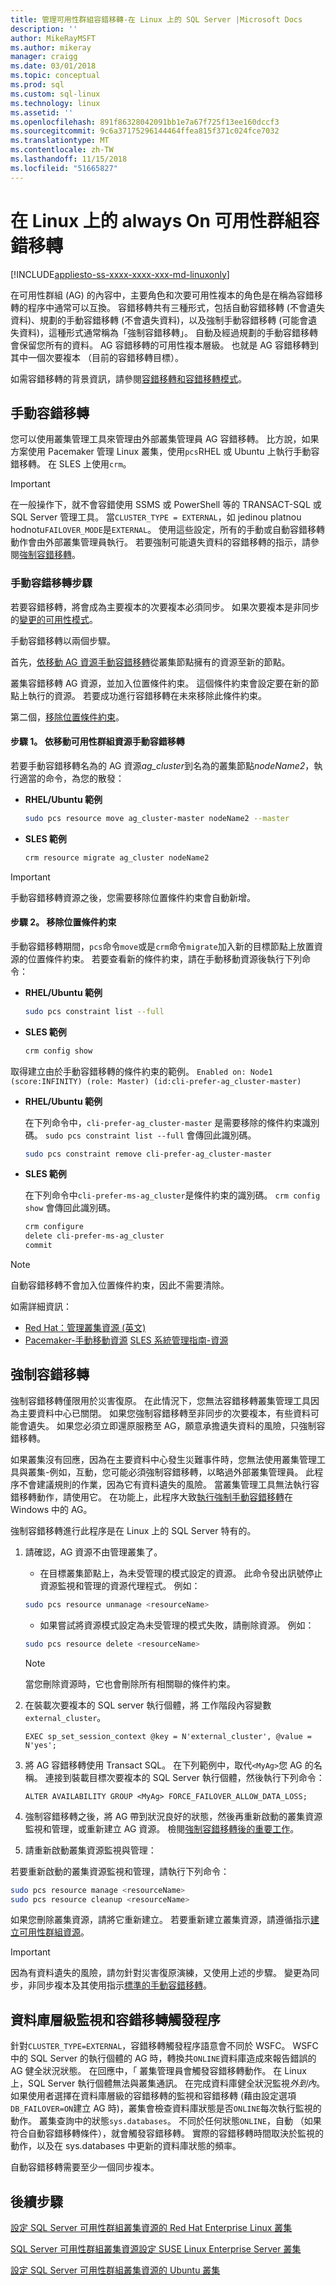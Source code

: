 ```yaml
---
title: 管理可用性群組容錯移轉-在 Linux 上的 SQL Server |Microsoft Docs
description: ''
author: MikeRayMSFT
ms.author: mikeray
manager: craigg
ms.date: 03/01/2018
ms.topic: conceptual
ms.prod: sql
ms.custom: sql-linux
ms.technology: linux
ms.assetid: ''
ms.openlocfilehash: 891f86328042091bb1e7a67f725f13ee160dccf3
ms.sourcegitcommit: 9c6a37175296144464ffea815f371c024fce7032
ms.translationtype: MT
ms.contentlocale: zh-TW
ms.lasthandoff: 11/15/2018
ms.locfileid: "51665827"
---
```

# <a name="always-on-availability-group-failover-on-linux"></a>在 Linux 上的 always On 可用性群組容錯移轉

[!INCLUDE[appliesto-ss-xxxx-xxxx-xxx-md-linuxonly](../includes/appliesto-ss-xxxx-xxxx-xxx-md-linuxonly.md)]

在可用性群組 (AG) 的內容中，主要角色和次要可用性複本的角色是在稱為容錯移轉的程序中通常可以互換。 容錯移轉共有三種形式，包括自動容錯移轉 (不會遺失資料)、規劃的手動容錯移轉 (不會遺失資料)，以及強制手動容錯移轉 (可能會遺失資料)，這種形式通常稱為「強制容錯移轉」。 自動及經過規劃的手動容錯移轉會保留您所有的資料。 AG 容錯移轉的可用性複本層級。 也就是 AG 容錯移轉到其中一個次要複本 （目前的容錯移轉目標）。 

如需容錯移轉的背景資訊，請參閱[容錯移轉和容錯移轉模式](../database-engine/availability-groups/windows/failover-and-failover-modes-always-on-availability-groups.md)。

## <a name="failover"></a>手動容錯移轉

您可以使用叢集管理工具來管理由外部叢集管理員 AG 容錯移轉。 比方說，如果方案使用 Pacemaker 管理 Linux 叢集，使用`pcs`RHEL 或 Ubuntu 上執行手動容錯移轉。 在 SLES 上使用`crm`。 

> [!IMPORTANT]
> 在一般操作下，就不會容錯使用 SSMS 或 PowerShell 等的 TRANSACT-SQL 或 SQL Server 管理工具。 當`CLUSTER_TYPE = EXTERNAL`，如 jedinou platnou hodnotu`FAILOVER_MODE`是`EXTERNAL`。 使用這些設定，所有的手動或自動容錯移轉動作會由外部叢集管理員執行。 若要強制可能遺失資料的容錯移轉的指示，請參閱[強制容錯移轉](#forceFailover)。

### <a name="a-namemanualfailovermanual-failover-steps"></a><a name="manualFailover">手動容錯移轉步驟

若要容錯移轉，將會成為主要複本的次要複本必須同步。 如果次要複本是非同步的[變更的可用性模式](../database-engine/availability-groups/windows/change-the-availability-mode-of-an-availability-replica-sql-server.md)。

手動容錯移轉以兩個步驟。

   首先，[依移動 AG 資源手動容錯移轉](#manualMove)從叢集節點擁有的資源至新的節點。

   叢集容錯移轉 AG 資源，並加入位置條件約束。 這個條件約束會設定要在新的節點上執行的資源。 若要成功進行容錯移轉在未來移除此條件約束。

   第二個，[移除位置條件約束](#removeLocConstraint)。

#### <a name="a-namemanualmovestep-1-manually-fail-over-by-moving-availability-group-resource"></a><a name="manualMove">步驟 1。 依移動可用性群組資源手動容錯移轉

若要手動容錯移轉名為的 AG 資源*ag_cluster*到名為的叢集節點*nodeName2*，執行適當的命令，為您的散發：

- **RHEL/Ubuntu 範例**

   ```bash
   sudo pcs resource move ag_cluster-master nodeName2 --master
   ```

- **SLES 範例**

   ```bash
   crm resource migrate ag_cluster nodeName2
   ```

>[!IMPORTANT]
>手動容錯移轉資源之後，您需要移除位置條件約束會自動新增。

#### <a name="a-nameremovelocconstraint-step-2-remove-the-location-constraint"></a><a name="removeLocConstraint"> 步驟 2。 移除位置條件約束

手動容錯移轉期間，`pcs`命令`move`或是`crm`命令`migrate`加入新的目標節點上放置資源的位置條件約束。 若要查看新的條件約束，請在手動移動資源後執行下列命令：

- **RHEL/Ubuntu 範例**

   ```bash
   sudo pcs constraint list --full
   ```

- **SLES 範例**

   ```bash
   crm config show
   ```

取得建立由於手動容錯移轉的條件約束的範例。 
 `Enabled on: Node1 (score:INFINITY) (role: Master) (id:cli-prefer-ag_cluster-master)`

- **RHEL/Ubuntu 範例**

   在下列命令中，`cli-prefer-ag_cluster-master` 是需要移除的條件約束識別碼。 `sudo pcs constraint list --full` 會傳回此識別碼。 
   
   ```bash
   sudo pcs constraint remove cli-prefer-ag_cluster-master  
   ```
   
- **SLES 範例**

   在下列命令中`cli-prefer-ms-ag_cluster`是條件約束的識別碼。 `crm config show` 會傳回此識別碼。 
   
   ```bash
   crm configure
   delete cli-prefer-ms-ag_cluster 
   commit
   ```

>[!NOTE]
>自動容錯移轉不會加入位置條件約束，因此不需要清除。 

如需詳細資訊：
- [Red Hat：管理叢集資源 (英文)](https://access.redhat.com/documentation/Red_Hat_Enterprise_Linux/6/html/Configuring_the_Red_Hat_High_Availability_Add-On_with_Pacemaker/ch-manageresource-HAAR.html)
- [Pacemaker-手動移動資源](https://clusterlabs.org/doc/en-US/Pacemaker/1.1-pcs/html/Clusters_from_Scratch/_move_resources_manually.html)
 [SLES 系統管理指南-資源](https://www.suse.com/documentation/sle-ha-12/singlehtml/book_sleha/book_sleha.html#sec.ha.troubleshooting.resource) 
 
## <a name="forceFailover"></a> 強制容錯移轉 

強制容錯移轉僅限用於災害復原。 在此情況下，您無法容錯移轉叢集管理工具因為主要資料中心已關閉。 如果您強制容錯移轉至非同步的次要複本，有些資料可能會遺失。 如果您必須立即還原服務至 AG，願意承擔遺失資料的風險，只強制容錯移轉。

如果叢集沒有回應，因為在主要資料中心發生災難事件時，您無法使用叢集管理工具與叢集-例如，互動，您可能必須強制容錯移轉，以略過外部叢集管理員。 此程序不會建議規則的作業，因為它有資料遺失的風險。 當叢集管理工具無法執行容錯移轉動作，請使用它。 在功能上，此程序大致[執行強制手動容錯移轉](../database-engine/availability-groups/windows/perform-a-forced-manual-failover-of-an-availability-group-sql-server.md)在 Windows 中的 AG。
 
強制容錯移轉進行此程序是在 Linux 上的 SQL Server 特有的。

1. 請確認，AG 資源不由管理叢集了。 

      - 在目標叢集節點上，為未受管理的模式設定的資源。 此命令發出訊號停止資源監視和管理的資源代理程式。 例如： 
      
      ```bash
      sudo pcs resource unmanage <resourceName>
      ```

      - 如果嘗試將資源模式設定為未受管理的模式失敗，請刪除資源。 例如：

      ```bash
      sudo pcs resource delete <resourceName>
      ```

      >[!NOTE]
      >當您刪除資源時，它也會刪除所有相關聯的條件約束。 

1. 在裝載次要複本的 SQL server 執行個體，將 工作階段內容變數`external_cluster`。

   ```Transact-SQL
   EXEC sp_set_session_context @key = N'external_cluster', @value = N'yes';
   ```

1. 將 AG 容錯移轉使用 Transact SQL。 在下列範例中，取代`<MyAg>`您 AG 的名稱。 連接到裝載目標次要複本的 SQL Server 執行個體，然後執行下列命令：

   ```Transact-SQL
   ALTER AVAILABILITY GROUP <MyAg> FORCE_FAILOVER_ALLOW_DATA_LOSS;
   ```

1.  強制容錯移轉之後，將 AG 帶到狀況良好的狀態，然後再重新啟動的叢集資源監視和管理，或重新建立 AG 資源。 檢閱[強制容錯移轉後的重要工作](../database-engine/availability-groups/windows/perform-a-forced-manual-failover-of-an-availability-group-sql-server.md#FollowUp)。

1.  請重新啟動叢集資源監視與管理：

   若要重新啟動的叢集資源監視和管理，請執行下列命令：

   ```bash
   sudo pcs resource manage <resourceName>
   sudo pcs resource cleanup <resourceName>
   ```

   如果您刪除叢集資源，請將它重新建立。 若要重新建立叢集資源，請遵循指示[建立可用性群組資源](sql-server-linux-availability-group-cluster-rhel.md#create-availability-group-resource)。

>[!Important]
>因為有資料遺失的風險，請勿針對災害復原演練，又使用上述的步驟。 變更為同步，非同步複本及其使用指示[標準的手動容錯移轉](#manualFailover)。

## <a name="database-level-monitoring-and-failover-trigger"></a>資料庫層級監視和容錯移轉觸發程序

針對`CLUSTER_TYPE=EXTERNAL`，容錯移轉觸發程序語意會不同於 WSFC。 WSFC 中的 SQL Server 的執行個體的 AG 時，轉換共`ONLINE`資料庫造成來報告錯誤的 AG 健全狀況狀態。 在回應中，「 叢集管理員會觸發容錯移轉動作。 在 Linux 上，SQL Server 執行個體無法與叢集通訊。 在完成資料庫健全狀況監視*外到內*。 如果使用者選擇在資料庫層級的容錯移轉的監視和容錯移轉 (藉由設定選項`DB_FAILOVER=ON`建立 AG 時)，叢集會檢查資料庫狀態是否`ONLINE`每次執行監視的動作。 叢集查詢中的狀態`sys.databases`。 不同於任何狀態`ONLINE`，自動 （如果符合自動容錯移轉條件），就會觸發容錯移轉。 實際的容錯移轉時間取決於監視的動作，以及在 sys.databases 中更新的資料庫狀態的頻率。

自動容錯移轉需要至少一個同步複本。

## <a name="next-steps"></a>後續步驟

[設定 SQL Server 可用性群組叢集資源的 Red Hat Enterprise Linux 叢集](sql-server-linux-availability-group-cluster-rhel.md)

[SQL Server 可用性群組叢集資源設定 SUSE Linux Enterprise Server 叢集](sql-server-linux-availability-group-cluster-sles.md)

[設定 SQL Server 可用性群組叢集資源的 Ubuntu 叢集](sql-server-linux-availability-group-cluster-ubuntu.md)
